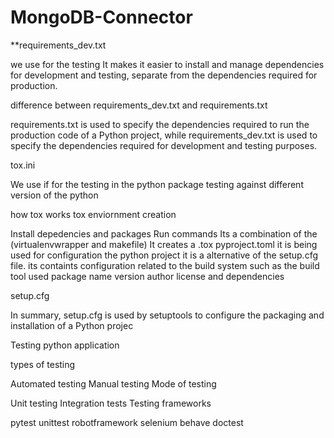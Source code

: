# MongoDB-Connector

**requirements_dev.txt 

we use for the testing
It makes it easier to install and manage dependencies for development and testing, separate from the dependencies required for production.

difference between requirements_dev.txt and requirements.txt

requirements.txt is used to specify the dependencies required to run the production code of a Python project, while requirements_dev.txt is used to specify the dependencies required for development and testing purposes.

tox.ini

We use if for the testing in the python package testing against different version of the python

how tox works tox enviornment creation

Install depedencies and packages
Run commands
Its a combination of the (virtualenvwrapper and makefile)
It creates a .tox
pyproject.toml
it is being used for configuration the python project it is a alternative of the setup.cfg file. its containts configuration related to the build system such as the build tool used package name version author license and dependencies

setup.cfg

In summary, setup.cfg is used by setuptools to configure the packaging and installation of a Python projec

Testing python application

types of testing

Automated testing
Manual testing
Mode of testing

Unit testing
Integration tests
Testing frameworks

pytest
unittest
robotframework
selenium
behave
doctest
